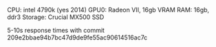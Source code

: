 CPU: intel 4790k (yes 2014)
GPU0: Radeon VII, 16gb VRAM
RAM: 16gb, ddr3
Storage: Crucial MX500 SSD

5-10s response times with commit 209e2bbae94b7bc47d9de9fe55ac90614516ac7c
 